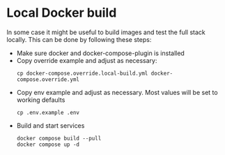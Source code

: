 # Local Docker build

In some case it might be useful to build images and test the full stack locally. This
can be done by following these steps:

- Make sure docker and docker-compose-plugin is installed
- Copy override example and adjust as necessary:
  ```shell
  cp docker-compose.override.local-build.yml docker-compose.override.yml  
  ```
- Copy env example and adjust as necessary. Most values will be set to working 
  defaults
  ```shell
  cp .env.example .env
  ```
- Build and start services
  ```shell
  docker compose build --pull
  docker compose up -d
  ```
  

